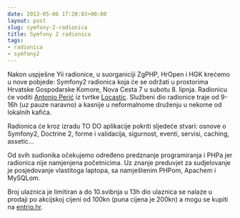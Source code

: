 ```yaml
---
date: 2013-05-06 17:20:03+00:00
layout: post
slug: symfony-2-radionica
title: Symfony 2 radionica
tags:
- radionica
- symfony2
---
```


Nakon uspješne Yii radionice, u suorganiciji ZgPHP, HrOpen i HGK krećemo u nove
pobjede: Symfony2 radionica koja će se održati u prostorima Hrvatske Gospodarske
Komore, Nova Cesta 7 u subotu 8. lipnja. Radionicu će voditi [Antonio
Perić][antonio] iz tvrtke [Locastic][locastic]. Službeni dio radionice traje od
9-16h (uz pauze naravno) a kasnije u neformalnome druženju u nekome od lokalnih
kafića.

Radionica će kroz izradu TO DO aplikacije pokriti sljedeće stvari: osnove o
Symfony2, Doctrine 2, forme i validacija, sigurnost, eventi, servisi, caching,
assetic…

Od svih sudionika očekujemo određeno predznanje programiranja i PHPa jer
radionica nije namjenjena početnicima. Uz znanje preduvjet za sudjelovanje je
posjedovanje vlastitoga laptopa, sa namještenim PHPom, Apachem i MySQLom.

Broj ulaznica je limitiran a do 10.svibnja u 13h dio ulaznica se nalaze u
prodaji po akcijskoj cijeni od 100kn (puna cijena je 200kn) a mogu se kupiti na
[entrio.hr][entrio].

[antonio]: https://twitter.com/antonioperic
[locastic]: http://www.locastic.com/
[entrio]: https://www.entrio.hr/event/symfony-2-radionica-714
